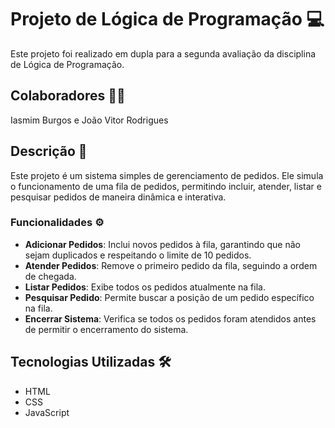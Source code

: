 # Projeto de Lógica de Programação 💻

Este projeto foi realizado em dupla para a segunda avaliação da disciplina de Lógica de Programação.

## Colaboradores 👨‍💻

Iasmim Burgos e João Vitor Rodrigues

## Descrição 📝

Este projeto é um sistema simples de gerenciamento de pedidos. Ele simula o funcionamento de uma fila de pedidos, permitindo incluir, atender, listar e pesquisar pedidos de maneira dinâmica e interativa.

### Funcionalidades ⚙️
- **Adicionar Pedidos**: Inclui novos pedidos à fila, garantindo que não sejam duplicados e respeitando o limite de 10 pedidos.
- **Atender Pedidos**: Remove o primeiro pedido da fila, seguindo a ordem de chegada.
- **Listar Pedidos**: Exibe todos os pedidos atualmente na fila.
- **Pesquisar Pedido**: Permite buscar a posição de um pedido específico na fila.
- **Encerrar Sistema**: Verifica se todos os pedidos foram atendidos antes de permitir o encerramento do sistema.

## Tecnologias Utilizadas 🛠️

- HTML
- CSS
- JavaScript

